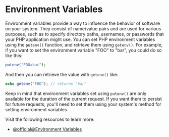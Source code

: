 # Environment Variables

Environment variables provide a way to influence the behavior of software on your system. They consist of name/value pairs and are used for various purposes, such as to specify directory paths, usernames, or passwords that your PHP application might use. You can set PHP environment variables using the `putenv()` function, and retrieve them using `getenv()`. For example, if you want to set the environment variable "FOO" to "bar", you could do so like this:

```php
putenv("FOO=bar");
```

And then you can retrieve the value with `getenv()` like:

```php
echo getenv("FOO"); // returns "bar"
```

Keep in mind that environment variables set using `putenv()` are only available for the duration of the current request. If you want them to persist for future requests, you'll need to set them using your system's method for setting environment variables. 

Visit the following resources to learn more:

- [@official@Environment Variables](https://www.php.net/manual/en/function.putenv.php)